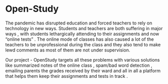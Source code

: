 # Open-Study

The pandemic has disrupted education and forced teachers to rely on technology in new ways. Students and teachers are both suffering in major ways , with students lethargically attending to their assignments and now “online tests”  . The online mode of classes has also caused a lot of the teachers to be unprofessional during the class and they also tend to make lewd comments as most of them are not under supervision.

Our project - OpenStudy targets all these problems with various solutions like summarized notes of the online class , spam/bad word detection , emailing parents the grades received by their ward and all in all a platform that helps them keep their assignments and tests in track .
